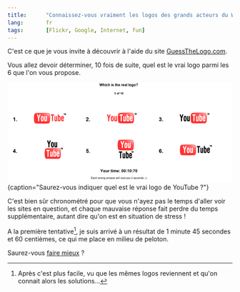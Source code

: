 ```yaml
--- 
title:      "Connaissez-vous vraiment les logos des grands acteurs du Web ?" 
lang:       fr 
tags:       [Flickr, Google, Internet, fun]
---
```


C'est ce que je vous invite à découvrir à l'aide du site [GuessTheLogo.com](http://www.guessthelogo.com/).


Vous allez devoir déterminer, 10 fois de suite, quel est le vrai logo parmi les 6 que l'on vous propose.

![](Which_is_the_real_logo.png){caption="Saurez-vous indiquer quel est le vrai logo de YouTube ?"}


C'est bien sûr chronométré pour que vous n'ayez pas le temps d'aller voir les sites en question, et chaque mauvaise réponse fait perdre du temps supplémentaire, autant dire qu'on est en situation de stress !

A la première tentative[^1], je suis arrivé à un résultat de 1 minute 45 secondes et 60 centièmes, ce qui me place en milieu de peloton.

Saurez-vous [faire mieux](http://www.guessthelogo.com/) ?


[^1]: Après c'est plus facile, vu que les mêmes logos reviennent et qu'on connait alors les solutions…
